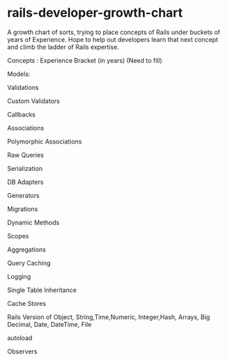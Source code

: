 rails-developer-growth-chart
============================

A growth chart of sorts, trying to place concepts of Rails under buckets of years of Experience. Hope to help out developers learn that next concept and climb the ladder of Rails expertise.


Concepts :                                      Experience Bracket (in years) (Need to fill)

Models:

  Validations

  Custom Validators

  Callbacks

  Associations

  Polymorphic Associations


  Raw Queries

Serialization

DB Adapters

Generators

Migrations

Dynamic Methods

Scopes

Aggregations

Query Caching

Logging

Single Table Inheritance

Cache Stores

Rails Version of Object, String,Time,Numeric, Integer,Hash, Arrays, Big Decimal, Date, DateTime, File

autoload

Observers
